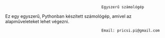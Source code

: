                                                Egyszerű számológép
Ez egy egyszerű, Pythonban készített számológép, amivel az alapműveleteket lehet végezni.


                                               Email: pricsi.pi@gmail.com

